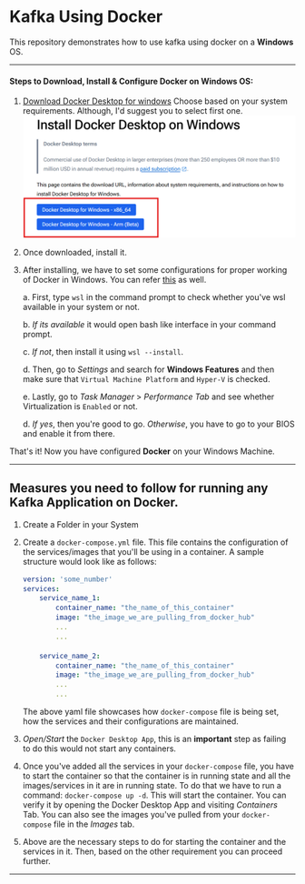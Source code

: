# Kafka Using Docker
This repository demonstrates how to use kafka using docker on a **Windows** OS.

---
#### Steps to Download, Install & Configure Docker on Windows OS:

1. [Download Docker Desktop for windows](https://docs.docker.com/desktop/setup/install/windows-install/)
Choose based on your system requirements. Although, I'd suggest you to select first one.
![Docker_download_image](images/docker_download.png)

2. Once downloaded, install it.

3. After installing, we have to set some configurations for proper working of Docker in Windows. You can refer [this](https://docs.docker.com/desktop/setup/install/windows-install/#system-requirements) as well.

    a. First, type `wsl` in the command prompt to check whether you've wsl available in your system or not.

    b. *If its available* it would open bash like interface in your command prompt.

    c. *If not*, then install it using `wsl --install`.

    d. Then, go to *Settings* and search for **Windows Features** and then make sure that `Virtual Machine Platform` and `Hyper-V` is checked.

    e. Lastly, go to *Task Manager* > *Performance Tab* and see whether Virtualization is `Enabled` or not.
    
    d. *If yes*, then you're good to go. *Otherwise*, you have to go to your BIOS and enable it from there.

That's it! Now you have configured **Docker** on your Windows Machine.

---

## Measures you need to follow for running any Kafka Application on Docker. 

1. Create a Folder in your System

2. Create a `docker-compose.yml` file. This file contains the configuration of the services/images that you'll be using in a container.
    A sample structure would look like as follows:
    ```yaml
    version: 'some_number'
    services:
        service_name_1:
            container_name: "the_name_of_this_container"
            image: "the_image_we_are_pulling_from_docker_hub"
            ...
            ...
        
        service_name_2:
            container_name: "the_name_of_this_container"
            image: "the_image_we_are_pulling_from_docker_hub"
            ...
            ...
    ```
    The above yaml file showcases how `docker-compose` file is being set, how the services and their configurations are maintained.

3. *Open/Start* the `Docker Desktop App`, this is an **important** step as failing to do this would not start any containers.

4. Once you've added all the services in your `docker-compose` file, you have to start the container so that the container is in running state and all the images/services in it are in running state. 
To do that we have to run a command: `docker-compose up -d`. 
This will start the container.
You can verify it by opening the Docker Desktop App and visiting *Containers* Tab.
You can also see the images you've pulled from your     `docker-compose` file in the *Images* tab.

5. Above are the necessary steps to do for starting the container and the services in it. Then, based on the other requirement you can proceed further.

---

